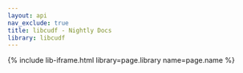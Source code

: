 ```yaml
---
layout: api
nav_exclude: true
title: libcudf - Nightly Docs
library: libcudf
---
```


{% include lib-iframe.html library=page.library name=page.name %}